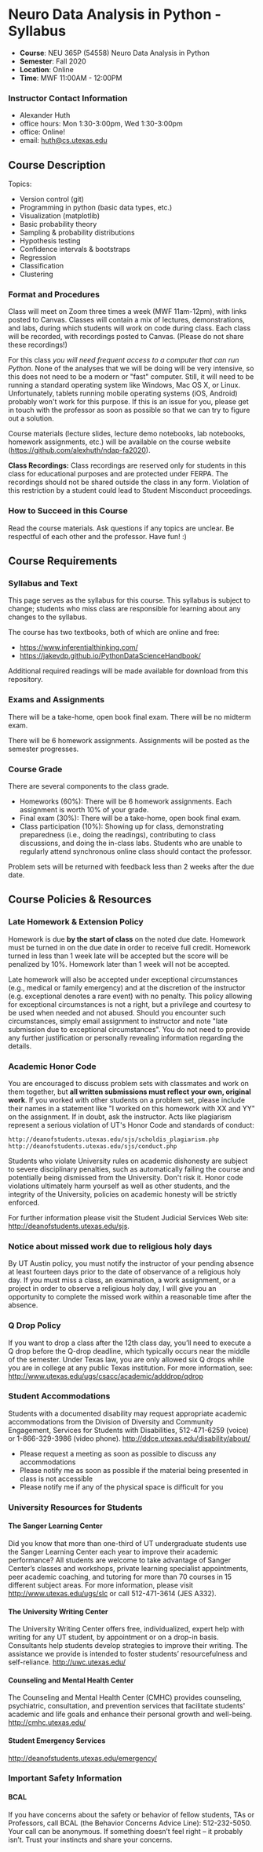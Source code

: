 # Neuro Data Analysis in Python - Syllabus

* **Course**: NEU 365P (54558) Neuro Data Analysis in Python
* **Semester**: Fall 2020
* **Location**: Online
* **Time**: MWF 11:00AM - 12:00PM

### Instructor Contact Information
* Alexander Huth
* office hours:  Mon 1:30-3:00pm, Wed 1:30-3:00pm
* office: Online!
* email: huth@cs.utexas.edu

## Course Description

Topics:
* Version control (git)
* Programming in python (basic data types, etc.)
* Visualization (matplotlib)
* Basic probability theory
* Sampling & probability distributions
* Hypothesis testing
* Confidence intervals & bootstraps
* Regression
* Classification
* Clustering

### Format and Procedures

Class will meet on Zoom three times a week (MWF 11am-12pm), with links posted to Canvas. Classes will contain a mix of lectures, demonstrations, and labs, during which students will work on code during class. Each class will be recorded, with recordings posted to Canvas. (Please do not share these recordings!)

For this class *you will need frequent access to a computer that can run Python*. None of the analyses that we will be doing will be very intensive, so this does not need to be a modern or "fast" computer. Still, it will need to be running a standard operating system like Windows, Mac OS X, or Linux. Unfortunately, tablets running mobile operating systems (iOS, Android) probably won't work for this purpose. If this is an issue for you, please get in touch with the professor as soon as possible so that we can try to figure out a solution.

Course materials (lecture slides, lecture demo notebooks, lab notebooks, homework assignments, etc.) will be available on the course website (https://github.com/alexhuth/ndap-fa2020).

**Class Recordings:** Class recordings are reserved only for students in this class for educational purposes and are protected under FERPA. The recordings should not be shared outside the class in any form. Violation of this restriction by a student could lead to Student Misconduct proceedings.

### How to Succeed in this Course

Read the course materials. Ask questions if any topics are unclear. Be respectful of each other and the professor. Have fun! :)

## Course Requirements

### Syllabus and Text

This page serves as the syllabus for this course. This syllabus is subject to change; students who miss class are responsible for learning about any changes to the syllabus.

The course has two textbooks, both of which are online and free:
* https://www.inferentialthinking.com/
* https://jakevdp.github.io/PythonDataScienceHandbook/

Additional required readings will be made available for download from this repository.

### Exams and Assignments

There will be a take-home, open book final exam. There will be no midterm exam.

There will be 6 homework assignments. Assignments will be posted as the semester progresses. 

### Course Grade

There are several components to the class grade.

* Homeworks (60%): There will be 6 homework assignments. Each assignment is worth 10% of your grade.
* Final exam (30%): There will be a take-home, open book final exam.
* Class participation (10%): Showing up for class, demonstrating preparedness (i.e., doing the readings), contributing to class discussions, and doing the in-class labs. Students who are unable to regularly attend synchronous online class should contact the professor.

Problem sets will be returned with feedback less than 2 weeks after the due date.

## Course Policies & Resources

### Late Homework & Extension Policy

Homework is due **by the start of class** on the noted due date. Homework must be turned in on the due date in order to receive full credit. Homework turned in less than 1 week late will be accepted but the score will be penalized by 10%. Homework later than 1 week will not be accepted.

Late homework will also be accepted under exceptional circumstances (e.g., medical or family emergency) and at the discretion of the instructor (e.g. exceptional denotes a rare event) with no penalty. This policy allowing for exceptional circumstances is not a right, but a privilege and courtesy to be used when needed and not abused. Should you encounter such circumstances, simply email assignment to instructor and note "late submission due to exceptional circumstances". You do not need to provide any further justification or personally revealing information regarding the details. 

### Academic Honor Code

You are encouraged to discuss problem sets with classmates and work on them together, but **all written submissions must reflect your own, original work**. If you worked with other students on a problem set, please include their names in a statement like "I worked on this homework with XX and YY" on the assignment. If in doubt, ask the instructor. Acts like plagiarism represent a serious violation of UT's Honor Code and standards of conduct:

    http://deanofstudents.utexas.edu/sjs/scholdis_plagiarism.php
    http://deanofstudents.utexas.edu/sjs/conduct.php

Students who violate University rules on academic dishonesty are subject to severe disciplinary penalties, such as automatically failing the course and potentially being dismissed from the University. Don't risk it. Honor code violations ultimately harm yourself as well as other students, and the integrity of the University, policies on academic honesty will be strictly enforced.

For further information please visit the Student Judicial Services Web site: http://deanofstudents.utexas.edu/sjs.

### Notice about missed work due to religious holy days

By UT Austin policy, you must notify the instructor of your pending absence at least fourteen days prior to the date of observance of a religious holy day. If you must miss a class, an examination, a work assignment, or a project in order to observe a religious holy day, I will give you an opportunity to complete the missed work within a reasonable time after the absence.

### Q Drop Policy

If you want to drop a class after the 12th class day, you’ll need to execute a Q drop before the Q-drop deadline, which typically occurs near the middle of the semester. Under Texas law, you are only allowed six Q drops while you are in college at any public Texas institution. For more information, see:  http://www.utexas.edu/ugs/csacc/academic/adddrop/qdrop

### Student Accommodations

Students with a documented disability may request appropriate academic accommodations from the Division of Diversity and Community Engagement, Services for Students with Disabilities, 512-471-6259 (voice) or 1-866-329-3986 (video phone).  http://ddce.utexas.edu/disability/about/
* Please request a meeting as soon as possible to discuss any accommodations
* Please notify me as soon as possible if the material being presented in class is not accessible
* Please notify me if any of the physical space is difficult for you

### University Resources for Students

#### The Sanger Learning Center
Did you know that more than one-third of UT undergraduate students use the Sanger Learning Center each year to improve their academic performance? All students are welcome to take advantage of Sanger Center’s classes and workshops, private learning specialist appointments, peer academic coaching, and tutoring for more than 70 courses in 15 different subject areas. For more information, please visit  http://www.utexas.edu/ugs/slc or call 512-471-3614 (JES A332).

#### The University Writing Center
The University Writing Center offers free, individualized, expert help with writing for any UT student, by appointment or on a drop-in basis. Consultants help students develop strategies to improve their writing. The assistance we provide is intended to foster students’ resourcefulness and self-reliance. http://uwc.utexas.edu/ 

#### Counseling and Mental Health Center                                                                 
The Counseling and Mental Health Center (CMHC) provides counseling, psychiatric, consultation, and prevention services that facilitate students' academic and life goals and enhance their personal growth and well-being. http://cmhc.utexas.edu/

#### Student Emergency Services
 http://deanofstudents.utexas.edu/emergency/

### Important Safety Information
#### BCAL
If you have concerns about the safety or behavior of fellow students, TAs or Professors, call BCAL (the Behavior Concerns Advice Line):  512-232-5050. Your call can be anonymous.  If something doesn’t feel right – it probably isn’t.  Trust your instincts and share your concerns.
